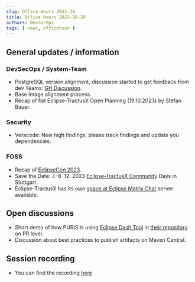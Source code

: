 ```yaml
---
slug: Office Hours 2023-20
title: Office Hours 2023-10-20
authors: DevSecOps
tags: [ news, officehour ]
---
```


## General updates / information

### DevSecOps / System-Team

- PostgreSQL version alignment, discussion started to get feedback from dev Teams: [GH Discussion](https://github.com/eclipse-tractusx/sig-infra/discussions/308).
- Base Image alignment process.
- Recap of fist Eclipse-TractusX Open Planning (19.10.2023) by Stefan Bauer.

### Security

- Veracode: New high findings, please track findings and update you dependencies.

### FOSS

- Recap of [EclipseCon 2023](https://www.eclipsecon.org/2023).
- Save the Date: 7.-8. 12. 2023 [Eclipse-TractusX Community](https://eclipse-tractusx.github.io/blog/community-days/) Days in Stuttgart.
- Eclipse-TractusX has its own [space at Eclipse Matrix Chat](https://chat.eclipse.org/#/room/#automotive.tractusx:matrix.eclipse.org) server available.

## Open discussions

- Short demo of how PURIS is using [Eclipse Dash Tool](https://github.com/eclipse/dash-licenses) in [their repository](https://github.com/eclipse-tractusx/puris/blob/main/.github/workflows/dash-dependency-check.yml) on PR level.
- Discussion about best practices to publish artifacts on Maven Central.

## Session recording

- You can find the recording [here](https://bcgcatenax.sharepoint.com/:v:/r/sites/CommunitiesofPractises/Shared%20Documents/CX-CoP%20DevSecOps/Office_Hours_Regular_Recordings/20231013_DevSecOps-Business%20Hours-Recording.mp4?csf=1&web=1&e=wsQ08s)
